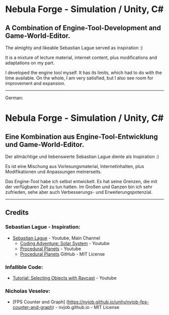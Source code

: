 # Nebula Forge - Simulation / Unity, C#

## A Combination of Engine-Tool-Development and Game-World-Editor.

The almighty and likeable Sebastian Lague served as inspiration :)

It is a mixture of lecture material, internet content, plus modifications and adaptations on my part.

I developed the engine tool myself. It has its limits, which had to do with the time available. 
On the whole, I am very satisfied, but I also see room for improvement and expansion.

-----------------------

German:

# Nebula Forge - Simulation / Unity, C#

## Eine Kombination aus Engine-Tool-Entwicklung und Game-World-Editor.


Der allmächtige und liebenswerte Sebastian Lague diente als Inspiration :)

Es ist eine Mischung aus Vorlesungsmaterial, Internetinhalten, plus Modifikationen und Anpassungen meinerseits.

Das Engine-Tool habe ich selbst entwickelt. Es hat seine Grenzen, die mit der verfügbaren Zeit zu tun hatten.
Im Großen und Ganzen bin ich sehr zufrieden, sehe aber auch Verbesserungs- und Erweiterungspotenzial.

-----------------------

## Credits

### Sebastian Lague - Inspiration:
- [Sebastian Lague](https://www.youtube.com/user/Cercopithecan) - Youtube, Main Channel
    - [Coding Adventure: Solar System](https://www.youtube.com/watch?v=7axImc1sxa0&list=PLFt_AvWsXl0ehjAfLFsp1PGaatzAwo0uK&index=10) - Youtube
    - [Procedural Planets](https://www.youtube.com/watch?v=QN39W020LqU&list=PLFt_AvWsXl0d8k4NUZU2ZdU6f2Nc6oZ4h) - Youtube
    - [Procedural Planets](https://github.com/SebLague/Procedural-Planets) GitHub - MIT License
  
### Infallible Code:
- [Tutorial: Selecting Objects with Raycast](https://www.youtube.com/watch?v=Hj7AZkyojdo) - Youtube

### Nicholas Veselov:
- [FPS Counter and Graph] (https://nvjob.github.io/unity/nvjob-fps-counter-and-graph) - nvjob.github.io - MIT License